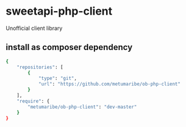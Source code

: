 # sweetapi-php-client
Unofficial client library

## install as composer dependency
```bash
{
    "repositories": [
        {
            "type": "git",
            "url": "https://github.com/metumaribe/ob-php-client"
        }
    ],
    "require": {
        "metumaribe/ob-php-client": "dev-master"
    }
}
```
